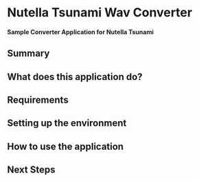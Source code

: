 # Nutella Tsunami Wav Converter
#### Sample Converter Application for Nutella Tsunami ####

## Summary ##

## What does this application do? ##

## Requirements ##

## Setting up the environment ##

## How to use the application ##

## Next Steps ##